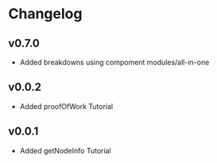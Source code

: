 # Changelog

## v0.7.0

* Added breakdowns using compoment modules/all-in-one

## v0.0.2

* Added proofOfWork Tutorial

## v0.0.1

* Added getNodeInfo Tutorial
